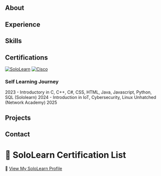 ## About

## Experience

## Skills

## Certifications
[![SoloLearn](https://img.shields.io/badge/SoloLearn-View_Certifications-blue)](https://www.sololearn.com/en/profile/30049508)
[![Cisco](https://img.shields.io/badge/Cisco-View_Accreditation-blue)](https://www.credly.com/users/wan-asyraff/)

### Self Learning Journey
2023 - Introductory in C, C++, C#, CSS, HTML, Java, Javascript, Python, SQL (Sololearn)
2024 - Introduction in IoT, Cybersecurity, Linux Unhatched (Network Academy)
2025

## Projects

## Contact

# 📜 SoloLearn Certification List

🔗 [View My SoloLearn Profile](https://www.sololearn.com/en/profile/30049508)
